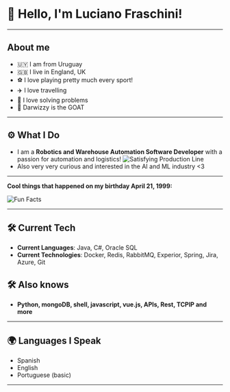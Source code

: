 # 👋 Hello, I'm Luciano Fraschini!
---
## About me
- 🇺🇾 I am from Uruguay
- 🇬🇧 I live in England, UK
- ⚽ I love playing pretty much every sport!
- ✈️ I love travelling
- 🧠 I love solving problems
- 🐐 Darwizzy is the GOAT
---

## ⚙️ What I Do
- I am a **Robotics and Warehouse Automation Software Developer** with a passion for automation and logistics!
![Satisfying Production Line](https://media.giphy.com/media/11LK0CKzYtkaic/giphy.gif)
- Also very very curious and interested in the AI and ML industry <3

---

**Cool things that happened on my birthday **April 21, 1999**:**

![Fun Facts](https://readme-typing-svg.herokuapp.com?color=F7DF1E&lines=🔹+Top+song+was+"No+Scrubs"+by+TLC!;🔹+I+was+born!;🔹+The+Matrix+was+still+revolutionizing+cinema!;🔹+Largest+solar+farm+completed+in+Spain!;🔹+Britney+Spears+and+*NSYNC+dominated+pop!;🔹+Longest+lacrosse+game+in+history+occurred!)

---

## 🛠️ Current Tech
- **Current Languages**: Java, C#, Oracle SQL
- **Current Technologies**: Docker, Redis, RabbitMQ, Experior, Spring, Jira, Azure, Git

## 🛠️ Also knows
- **Python, mongoDB, shell, javascript, vue.js, APIs, Rest, TCPIP and more**

---

## 🌍 Languages I Speak
- Spanish
- English
- Portuguese (basic)

---
